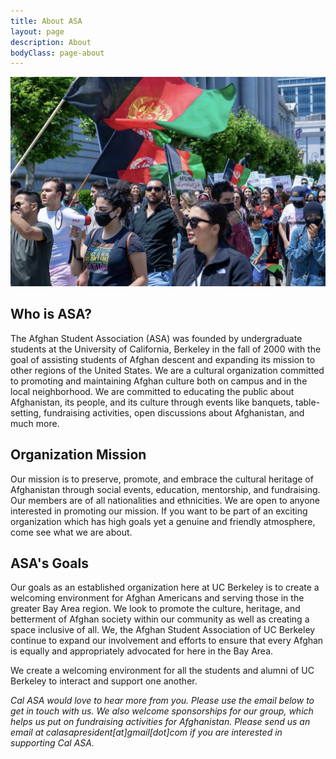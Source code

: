 ```yaml
---
title: About ASA
layout: page
description: About
bodyClass: page-about
---
```


<p align="center">
  <img src="/images/social/afghansprot.jpg" />
</p>

## Who is ASA?
The Afghan Student Association (ASA) was founded by undergraduate students at the University of California, Berkeley in the fall of 2000 with the goal of assisting students of Afghan descent and expanding its mission to other regions of the United States. We are a cultural organization committed to promoting and maintaining Afghan culture both on campus and in the local neighborhood. We are committed to educating the public about Afghanistan, its people, and its culture through events like banquets, table-setting, fundraising activities, open discussions about Afghanistan, and much more.



## Organization Mission
Our mission is to preserve, promote, and embrace the cultural heritage of Afghanistan through social events, education, mentorship, and fundraising. Our members are of all nationalities and ethnicities. We are open to anyone interested in promoting our mission. If you want to be part of an exciting organization which has high goals yet a genuine and friendly atmosphere, come see what we are about.



## ASA's Goals
Our goals as an established organization here at UC Berkeley is to create a welcoming environment for Afghan Americans and serving those in the greater Bay Area region. We look to promote the culture, heritage, and betterment of Afghan society within our community as well as creating a space inclusive of all. We, the Afghan Student Association of UC Berkeley continue to expand our involvement and efforts to ensure that every Afghan is equally and appropriately advocated for here in the Bay Area.



We create a welcoming environment for all the students and alumni of UC Berkeley to interact and support one another.



*Cal ASA would love to hear more from you. Please use the email below to get in touch with us. We also welcome sponsorships for our group, which helps us put on fundraising activities for Afghanistan. Please send us an email at calasapresident[at]gmail[dot]com if you are interested in supporting Cal ASA.*

